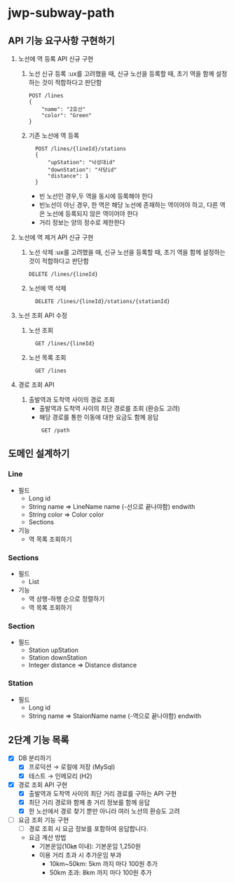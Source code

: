 # jwp-subway-path

## API 기능 요구사항 구현하기

1. 노선에 역 등록 API 신규 구현
    1. 노선 신규 등록
       :ux를 고려했을 때, 신규 노선을 등록할 때, 초기 역을 함께 설정하는 것이 적합하다고 판단함
         ```
         POST /lines
         {
             "name": "2호선"
             "color": "Green"
         }
         ```

    2. 기존 노선에 역 등록
       ```
         POST /lines/{lineId}/stations
         {
             "upStation": "낙성대id"
             "downStation": "사당id"
             "distance": 1
         }
         ```
        - 빈 노선인 경우,두 역을 동시에 등록해야 한다
        - 빈노선이 아닌 경우, 한 역은 해당 노선에 존재하는 역이어야 하고, 다른 역은 노선에 등록되지 않은 역이어야 한다 
        - 거리 정보는 양의 정수로 제한한다

2. 노선에 역 제거 API 신규 구현
    1. 노선 삭제
       :ux를 고려했을 때, 신규 노선을 등록할 때, 초기 역을 함께 설정하는 것이 적합하다고 판단함
         ```
         DELETE /lines/{lineId}
         ```

    2. 노선에 역 삭제
       ```
         DELETE /lines/{lineId}/stations/{stationId}
       ```
       
3. 노선 조회 API 수정
    1. 노선 조회
        ```
          GET /lines/{lineId}
        ```
    
    2. 노선 목록 조회
        ```
          GET /lines
        ```

4. 경로 조회 API
   1. 출발역과 도착역 사이의 경로 조회
      - 출발역과 도착역 사이의 최단 경로를 조회 (환승도 고려)
      - 해당 경로를 통한 이동에 대한 요금도 함께 응답
      ```
          GET /path
      ```


## 도메인 설계하기
### Line
- 필드
  - Long id
  - String name => LineName name (-선으로 끝나야함) endwith
  - String color => Color color
  - Sections
- 기능
  - 역 목록 조회하기

### Sections
- 필드
  - List<Section>
- 기능
  - 역 상행-하행 순으로 정렬하기
  - 역 목록 조회하기

### Section
- 필드
  - Station upStation
  - Station downStation
  - Integer distance => Distance distance

### Station
- 필드
  - Long id
  - String name => StaionName name (-역으로 끝나야함)  endwith

## 2단계 기능 목록
- [x]  DB 분리하기
    - [x]  프로덕션 → 로컬에 저장 (MySql)
    - [x]  테스트 → 인메모리 (H2)
- [x]  경로 조회 API 구현
    - [x]  출발역과 도착역 사이의 최단 거리 경로를 구하는 API 구현
    - [x]  최단 거리 경로와 함께 총 거리 정보를 함께 응답
    - [x]  한 노선에서 경로 찾기 뿐만 아니라 여러 노선의 환승도 고려
- [ ]  요금 조회 기능 구현
    - [ ]  경로 조회 시 요금 정보를 포함하여 응답합니다.
    - 요금 계산 방법
        - 기본운임(10㎞ 이내): 기본운임 1,250원
        - 이용 거리 초과 시 추가운임 부과
            - 10km~50km: 5km 까지 마다 100원 추가
            - 50km 초과: 8km 까지 마다 100원 추가
